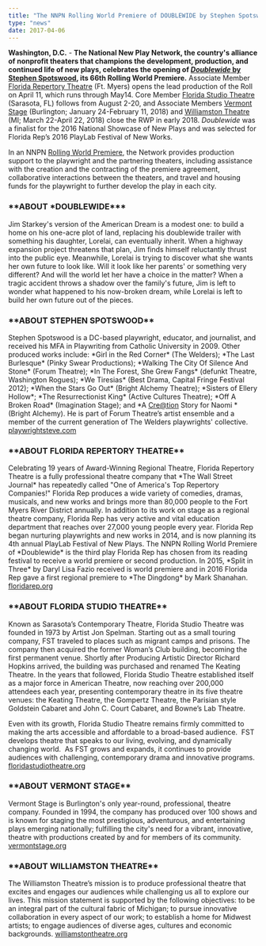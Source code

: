 ```yaml
---
title: "The NNPN Rolling World Premiere of DOUBLEWIDE by Stephen Spotswood Kicks Off at Florida Repertory Theatre April 11"
type: "news"
date: 2017-04-06
---
```


<span class="lead-in">**Washington, D.C.** - **The National New Play Network, the country's alliance of nonprofit theaters that champions the development, production, and continued life of new plays, celebrates the opening of **<a href="https://newplayexchange.org/plays/4852/doublewide" rel="nofollow">***Doublewide***** by Stephen Spotswood**</a>**, its 66th Rolling World Premiere.** Associate Member <a href="http://www.floridarep.org/the-season/doublewide" rel="nofollow">Florida Repertory Theatre</a> (Ft. Myers) opens the lead production of the Roll on April 11, which runs through May14. Core Member <a href="https://www.floridastudiotheatre.org/" rel="nofollow">Florida Studio Theatre</a> (Sarasota, FL) follows from August 2-20, and Associate Members <a href="http://www.vermontstage.org/" rel="nofollow">Vermont Stage</a> (Burlington; January 24-February 11, 2018) and <a href="http://www.williamstontheatre.org/" rel="nofollow">Williamston Theatre</a> (MI; March 22-April 22, 2018) close the RWP in early 2018. *Doublewide* was a finalist for the 2016 National Showcase of New Plays and was selected for Florida Rep’s 2016 PlayLab Festival of New Works.</span>

In an NNPN <a href="http://nnpn.org/programs/rolling-world-premieres" rel="nofollow">Rolling World Premiere</a>, the Network provides production support to the playwright and the partnering theaters, including assistance with the creation and the contracting of the premiere agreement, collaborative interactions between the theaters, and travel and housing funds for the playwright to further develop the play in each city.

<h3>**ABOUT *DOUBLEWIDE***</h3>
Jim Starkey's version of the American Dream is a modest one: to build a home on his one-acre plot of land, replacing his doublewide trailer with something his daughter, Lorelai, can eventually inherit. When a highway expansion project threatens that plan, Jim finds himself reluctantly thrust into the public eye. Meanwhile, Lorelai is trying to discover what she wants her own future to look like. Will it look like her parents' or something very different? And will the world let her have a choice in the matter? When a tragic accident throws a shadow over the family's future, Jim is left to wonder what happened to his now-broken dream, while Lorelai is left to build her own future out of the pieces.

<h3>**ABOUT STEPHEN SPOTSWOOD**</h3>
Stephen Spotswood is a DC-based playwright, educator, and journalist, and received his MFA in Playwriting from Catholic University in 2009. Other produced works include: *Girl in the Red Corner* (The Welders); *The Last Burlesque* (Pinky Swear Productions); *Walking The City Of Silence And Stone* (Forum Theatre); *In The Forest, She Grew Fangs* (defunkt Theatre, Washington Rogues); *We Tiresias* (Best Drama, Capital Fringe Festival 2012); *When the Stars Go Out* (Bright Alchemy Theatre); *Sisters of Ellery Hollow*; *The Resurrectionist King* (Active Cultures Theatre); *Off A Broken Road* (Imagination Stage); and *A <a href="mailto:Cre@tion" rel="nofollow">Cre@tion</a> Story for Naomi *(Bright Alchemy). He is part of Forum Theatre’s artist ensemble and a member of the current generation of The Welders playwrights' collective. <a href="http://www.playwrightsteve.com/" rel="nofollow">playwrightsteve.com</a>

<h3>**ABOUT FLORIDA REPERTORY THEATRE**</h3>
Celebrating 19 years of Award-Winning Regional Theatre, Florida Repertory Theatre is a fully professional theatre company that *The Wall Street Journal* has repeatedly called "One of America's Top Repertory Companies!" Florida Rep produces a wide variety of comedies, dramas, musicals, and new works and brings more than 80,000 people to the Fort Myers River District annually. In addition to its work on stage as a regional theatre company, Florida Rep has very active and vital education department that reaches over 27,000 young people every year. Florida Rep began nurturing playwrights and new works in 2014, and is now planning its 4th annual PlayLab Festival of New Plays. The NNPN Rolling World Premiere of *Doublewide* is the third play Florida Rep has chosen from its reading festival to receive a world premiere or second production. In 2015, *Split in Three* by Daryl Lisa Fazio received is world premiere and in 2016 Florida Rep gave a first regional premiere to *The Dingdong* by Mark Shanahan. <a href="http://www.floridarep.org/" rel="nofollow">floridarep.org </a>

<h3>**ABOUT FLORIDA STUDIO THEATRE**</h3>
Known as Sarasota’s Contemporary Theatre, Florida Studio Theatre was founded in 1973 by Artist Jon Spelman. Starting out as a small touring company, FST traveled to places such as migrant camps and prisons. The company then acquired the former Woman’s Club building, becoming the first permanent venue. Shortly after Producing Artistic Director Richard Hopkins arrived, the building was purchased and renamed The Keating Theatre. In the years that followed, Florida Studio Theatre established itself as a major force in American Theatre, now reaching over 200,000 attendees each year, presenting contemporary theatre in its five theatre venues: the Keating Theatre, the Gompertz Theatre, the Parisian style Goldstein Cabaret and John C. Court Cabaret, and Bowne’s Lab Theatre. 

Even with its growth, Florida Studio Theatre remains firmly committed to making the arts accessible and affordable to a broad-based audience.  FST develops theatre that speaks to our living, evolving, and dynamically changing world.  As FST grows and expands, it continues to provide audiences with challenging, contemporary drama and innovative programs. <a href="https://www.floridastudiotheatre.org/" rel="nofollow">floridastudiotheatre.org</a>

<h3>**ABOUT VERMONT STAGE**</h3>
Vermont Stage is Burlington's only year-round, professional, theatre company. Founded in 1994, the company has produced over 100 shows and is known for staging the most prestigious, adventurous, and entertaining plays emerging nationally; fulfilling the city's need for a vibrant, innovative, theatre with productions created by and for members of its community. <a href="http://www.vermontstage.org/" rel="nofollow">vermontstage.org </a>

<h3>**ABOUT WILLIAMSTON THEATRE**</h3>
The Williamston Theatre’s mission is to produce professional theatre that excites and engages our audiences while challenging us all to explore our lives. This mission statement is supported by the following objectives: to be an integral part of the cultural fabric of Michigan; to pursue innovative collaboration in every aspect of our work; to establish a home for Midwest artists; to engage audiences of diverse ages, cultures and economic backgrounds. <a href="http://www.williamstontheatre.org/" rel="nofollow">williamstontheatre.org </a>

